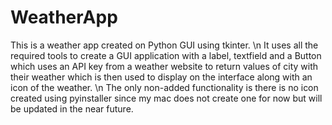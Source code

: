 # WeatherApp
This is a weather app created on Python GUI using tkinter. \n
It uses all the required tools to create a GUI application with a label, textfield and a Button which uses an API key from a weather website to return values of city with their weather which is then used to display on the interface along with an icon of the weather. \n
The only non-added functionality is there is no icon created using pyinstaller since my mac does not create one for now but will be updated in the near future. 

